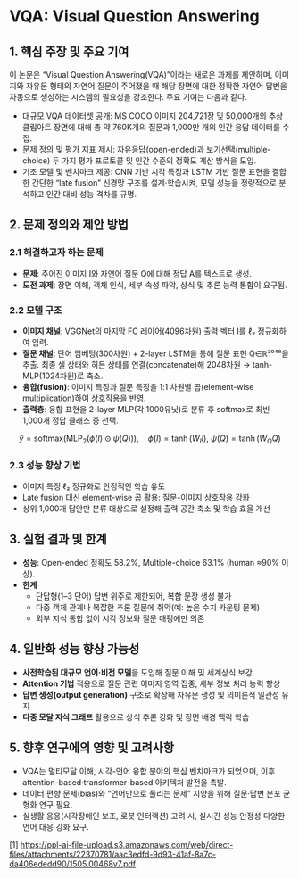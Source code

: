 # VQA: Visual Question Answering

## 1. 핵심 주장 및 주요 기여  
이 논문은 “Visual Question Answering(VQA)”이라는 새로운 과제를 제안하며, 이미지와 자유문 형태의 자연어 질문이 주어졌을 때 해당 장면에 대한 정확한 자연어 답변을 자동으로 생성하는 시스템의 필요성을 강조한다. 주요 기여는 다음과 같다.  
- 대규모 VQA 데이터셋 공개: MS COCO 이미지 204,721장 및 50,000개의 추상 클립아트 장면에 대해 총 약 760K개의 질문과 1,000만 개의 인간 응답 데이터를 수집.  
- 문제 정의 및 평가 지표 제시: 자유응답(open-ended)과 보기선택(multiple-choice) 두 가지 평가 프로토콜 및 인간 수준의 정확도 계산 방식을 도입.  
- 기초 모델 및 벤치마크 제공: CNN 기반 시각 특징과 LSTM 기반 질문 표현을 결합한 간단한 “late fusion” 신경망 구조를 설계·학습시켜, 모델 성능을 정량적으로 분석하고 인간 대비 성능 격차를 규명.

## 2. 문제 정의와 제안 방법  
### 2.1 해결하고자 하는 문제  
- **문제**: 주어진 이미지 I와 자연어 질문 Q에 대해 정답 A를 텍스트로 생성.  
- **도전 과제**: 장면 이해, 객체 인식, 세부 속성 파악, 상식 및 추론 능력 통합이 요구됨.

### 2.2 모델 구조  
- **이미지 채널**: VGGNet의 마지막 FC 레이어(4096차원) 출력 벡터 I를 ℓ₂ 정규화하여 입력.  
- **질문 채널**: 단어 임베딩(300차원) + 2-layer LSTM을 통해 질문 표현 Q∈ℝ²⁰⁴⁸을 추출. 최종 셀 상태와 히든 상태를 연결(concatenate)해 2048차원 → tanh-MLP(1024차원)로 축소.  
- **융합(fusion)**: 이미지 특징과 질문 특징을 1:1 차원별 곱(element-wise multiplication)하여 상호작용을 반영.  
- **출력층**: 융합 표현을 2-layer MLP(각 1000유닛)로 분류 후 softmax로 최빈 1,000개 정답 클래스 중 선택.  

$$
\hat{y} = \mathrm{softmax}\bigl(\mathrm{MLP}_{2}\bigl(\phi(I) \odot \psi(Q)\bigr)\bigr), 
\quad \phi(I)=\tanh(W_I I),\ \psi(Q)=\tanh(W_Q Q)
$$

### 2.3 성능 향상 기법  
- 이미지 특징 ℓ₂ 정규화로 안정적인 학습 유도  
- Late fusion 대신 element-wise 곱 활용: 질문-이미지 상호작용 강화  
- 상위 1,000개 답안만 분류 대상으로 설정해 출력 공간 축소 및 학습 효율 개선  

## 3. 실험 결과 및 한계  
- **성능**: Open-ended 정확도 58.2%, Multiple-choice 63.1% (human ≈90% 이상).  
- **한계**  
  - 단답형(1–3 단어) 답변 위주로 제한되어, 복합 문장 생성 불가  
  - 다중 객체 관계나 복잡한 추론 질문에 취약(예: 높은 수치 카운팅 문제)  
  - 외부 지식 통합 없이 시각 정보와 질문 매핑에만 의존  

## 4. 일반화 성능 향상 가능성  
- **사전학습된 대규모 언어·비전 모델**을 도입해 질문 이해 및 세계상식 보강  
- **Attention 기법** 적용으로 질문 관련 이미지 영역 집중, 세부 정보 처리 능력 향상  
- **답변 생성(output generation)** 구조로 확장해 자유문 생성 및 의미론적 일관성 유지  
- **다중 모달 지식 그래프** 활용으로 상식 추론 강화 및 장면 배경 맥락 학습  

## 5. 향후 연구에의 영향 및 고려사항  
- VQA는 멀티모달 이해, 시각-언어 융합 분야의 핵심 벤치마크가 되었으며, 이후 attention-based·transformer-based 아키텍처 발전을 촉발.  
- 데이터 편향 문제(bias)와 “언어만으로 풀리는 문제” 지양을 위해 질문·답변 분포 균형화 연구 필요.  
- 실생활 응용(시각장애인 보조, 로봇 인터랙션) 고려 시, 실시간 성능·안정성·다양한 언어 대응 강화 요구.

[1] https://ppl-ai-file-upload.s3.amazonaws.com/web/direct-files/attachments/22370781/aac3edfd-9d93-41af-8a7c-da406ededd90/1505.00468v7.pdf

